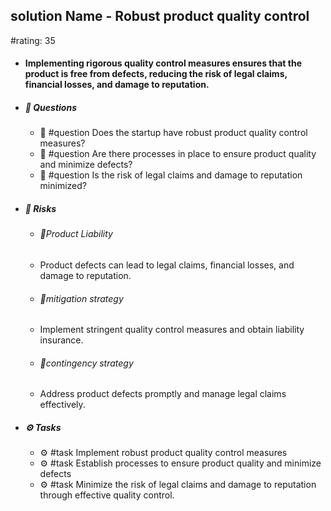 ## solution Name - Robust product quality control
#rating: 35
- #### Implementing rigorous quality control measures ensures that the product is free from defects, reducing the risk of legal claims, financial losses, and damage to reputation.
- ##### 💭 Questions
  - 💭 #question Does the startup have robust product quality control measures?
  - 💭 #question Are there processes in place to ensure product quality and minimize defects?
  - 💭 #question Is the risk of legal claims and damage to reputation minimized?
- ##### 🚨 Risks

  - ###### 🚨Product Liability
  - Product defects can lead to legal claims, financial losses, and damage to reputation.
  - ###### 🚨mitigation strategy
  - Implement stringent quality control measures and obtain liability insurance.
  - ###### 🚨contingency strategy
  - Address product defects promptly and manage legal claims effectively.
- ##### ⚙️ Tasks
  - ⚙️ #task Implement robust product quality control measures
  - ⚙️ #task  Establish processes to ensure product quality and minimize defects
  - ⚙️ #task  Minimize the risk of legal claims and damage to reputation through effective quality control.


